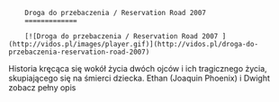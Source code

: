
        Droga do przebaczenia / Reservation Road 2007 
        =============
        
        [![Droga do przebaczenia / Reservation Road 2007 ](http://vidos.pl/images/player.gif)](http://vidos.pl/droga-do-przebaczenia-reservation-road-2007)
        
        
 Historia kręcąca się wokół życia dwóch ojców i ich tragicznego życia, skupiającego się na śmierci dziecka. Ethan (Joaquin Phoenix) i Dwight zobacz pełny opis
    